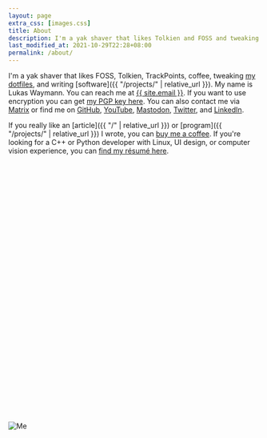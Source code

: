 ```yaml
---
layout: page
extra_css: [images.css]
title: About
description: I'm a yak shaver that likes Tolkien and FOSS and tweaking my dotfiles.
last_modified_at: 2021-10-29T22:28+08:00
permalink: /about/
---
```


I'm a yak shaver that likes FOSS, Tolkien, TrackPoints, coffee, tweaking [my dotfiles][],
and writing [software]({{ "/projects/" | relative_url }}).
My name is Lukas Waymann.
You can reach me at <a href="mailto:{{ site.email }}">{{ site.email }}</a>.
If you want to use encryption you can get [my PGP key
here](/pgp-key-meribold-7066ac79c4592c12.txt).
You can also contact me via [Matrix](https://matrix.to/#/@meribold:matrix.org) or find me
on
[GitHub](https://github.com/meribold),
[YouTube](https://www.youtube.com/channel/UCMRSvuI6a4hRfXnNeMKL5cQ),
[Mastodon](https://mastodon.social/@meribold),
[Twitter](https://twitter.com/mribld), and
[LinkedIn](https://www.linkedin.com/in/meribold/).

If you really like an [article]({{ "/" | relative_url }}) or [program]({{ "/projects/" |
relative_url }}) I wrote, you can [buy me a
coffee](https://www.buymeacoffee.com/meribold).  If you're looking for a C++ or Python
developer with Linux, UI design, or computer vision experience, you can [find my résumé
here](/resume.pdf).

<p>
<div class="confined-img-aspect-ratio-box" style="padding-top: calc(100% + 15px)">
<picture>
<source type="image/webp" srcset="/assets/me-683w.webp 683w, /assets/me-1024w.webp 1024w"
        sizes="(max-width: 75ch) 100vw, 75ch">
<img class="aspect-ratio-box-inside" src="{{ "/assets/me.jpg" | relative_url }}" alt="Me">
</picture>
</div>
</p>

[my dotfiles]: https://github.com/meribold/dotfiles
